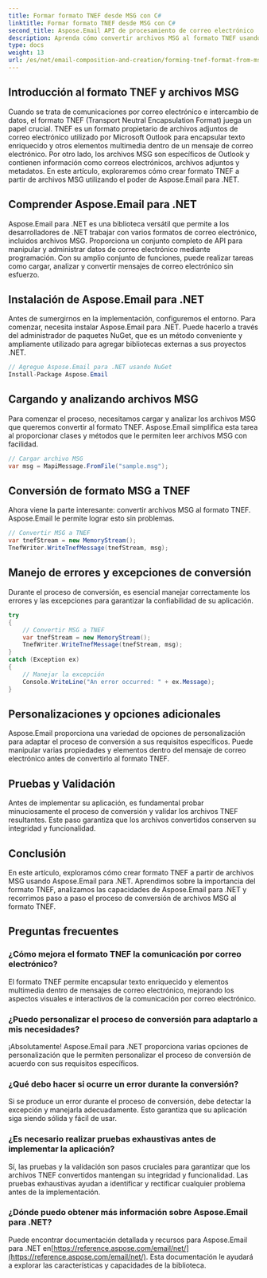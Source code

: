 ```yaml
---
title: Formar formato TNEF desde MSG con C#
linktitle: Formar formato TNEF desde MSG con C#
second_title: Aspose.Email API de procesamiento de correo electrónico .NET
description: Aprenda cómo convertir archivos MSG al formato TNEF usando Aspose.Email para .NET. Cree contenido de correo electrónico enriquecido sin problemas.
type: docs
weight: 13
url: /es/net/email-composition-and-creation/forming-tnef-format-from-msg-with-csharp/
---
```


##  Introducción al formato TNEF y archivos MSG

Cuando se trata de comunicaciones por correo electrónico e intercambio de datos, el formato TNEF (Transport Neutral Encapsulation Format) juega un papel crucial. TNEF es un formato propietario de archivos adjuntos de correo electrónico utilizado por Microsoft Outlook para encapsular texto enriquecido y otros elementos multimedia dentro de un mensaje de correo electrónico. Por otro lado, los archivos MSG son específicos de Outlook y contienen información como correos electrónicos, archivos adjuntos y metadatos. En este artículo, exploraremos cómo crear formato TNEF a partir de archivos MSG utilizando el poder de Aspose.Email para .NET.

##  Comprender Aspose.Email para .NET

Aspose.Email para .NET es una biblioteca versátil que permite a los desarrolladores de .NET trabajar con varios formatos de correo electrónico, incluidos archivos MSG. Proporciona un conjunto completo de API para manipular y administrar datos de correo electrónico mediante programación. Con su amplio conjunto de funciones, puede realizar tareas como cargar, analizar y convertir mensajes de correo electrónico sin esfuerzo.

##  Instalación de Aspose.Email para .NET

Antes de sumergirnos en la implementación, configuremos el entorno. Para comenzar, necesita instalar Aspose.Email para .NET. Puede hacerlo a través del administrador de paquetes NuGet, que es un método conveniente y ampliamente utilizado para agregar bibliotecas externas a sus proyectos .NET.

```csharp
// Agregue Aspose.Email para .NET usando NuGet
Install-Package Aspose.Email
```

##  Cargando y analizando archivos MSG

Para comenzar el proceso, necesitamos cargar y analizar los archivos MSG que queremos convertir al formato TNEF. Aspose.Email simplifica esta tarea al proporcionar clases y métodos que le permiten leer archivos MSG con facilidad.

```csharp
// Cargar archivo MSG
var msg = MapiMessage.FromFile("sample.msg");
```

##  Conversión de formato MSG a TNEF

Ahora viene la parte interesante: convertir archivos MSG al formato TNEF. Aspose.Email le permite lograr esto sin problemas.

```csharp
// Convertir MSG a TNEF
var tnefStream = new MemoryStream();
TnefWriter.WriteTnefMessage(tnefStream, msg);
```

##  Manejo de errores y excepciones de conversión

Durante el proceso de conversión, es esencial manejar correctamente los errores y las excepciones para garantizar la confiabilidad de su aplicación.

```csharp
try
{
    // Convertir MSG a TNEF
    var tnefStream = new MemoryStream();
    TnefWriter.WriteTnefMessage(tnefStream, msg);
}
catch (Exception ex)
{
    // Manejar la excepción
    Console.WriteLine("An error occurred: " + ex.Message);
}
```

##  Personalizaciones y opciones adicionales

Aspose.Email proporciona una variedad de opciones de personalización para adaptar el proceso de conversión a sus requisitos específicos. Puede manipular varias propiedades y elementos dentro del mensaje de correo electrónico antes de convertirlo al formato TNEF.

##  Pruebas y Validación

Antes de implementar su aplicación, es fundamental probar minuciosamente el proceso de conversión y validar los archivos TNEF resultantes. Este paso garantiza que los archivos convertidos conserven su integridad y funcionalidad.

##  Conclusión

En este artículo, exploramos cómo crear formato TNEF a partir de archivos MSG usando Aspose.Email para .NET. Aprendimos sobre la importancia del formato TNEF, analizamos las capacidades de Aspose.Email para .NET y recorrimos paso a paso el proceso de conversión de archivos MSG al formato TNEF.

## Preguntas frecuentes

### ¿Cómo mejora el formato TNEF la comunicación por correo electrónico?

El formato TNEF permite encapsular texto enriquecido y elementos multimedia dentro de mensajes de correo electrónico, mejorando los aspectos visuales e interactivos de la comunicación por correo electrónico.

### ¿Puedo personalizar el proceso de conversión para adaptarlo a mis necesidades?

¡Absolutamente! Aspose.Email para .NET proporciona varias opciones de personalización que le permiten personalizar el proceso de conversión de acuerdo con sus requisitos específicos.

### ¿Qué debo hacer si ocurre un error durante la conversión?

Si se produce un error durante el proceso de conversión, debe detectar la excepción y manejarla adecuadamente. Esto garantiza que su aplicación siga siendo sólida y fácil de usar.

### ¿Es necesario realizar pruebas exhaustivas antes de implementar la aplicación?

Sí, las pruebas y la validación son pasos cruciales para garantizar que los archivos TNEF convertidos mantengan su integridad y funcionalidad. Las pruebas exhaustivas ayudan a identificar y rectificar cualquier problema antes de la implementación.

### ¿Dónde puedo obtener más información sobre Aspose.Email para .NET?

Puede encontrar documentación detallada y recursos para Aspose.Email para .NET en[https://reference.aspose.com/email/net/](https://reference.aspose.com/email/net/). Esta documentación le ayudará a explorar las características y capacidades de la biblioteca.